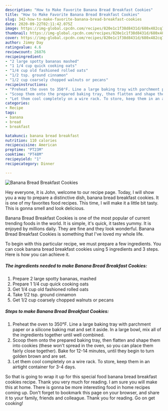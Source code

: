 ```yaml
---
description: "How to Make Favorite Banana Bread Breakfast Cookies"
title: "How to Make Favorite Banana Bread Breakfast Cookies"
slug: 342-how-to-make-favorite-banana-bread-breakfast-cookies
date: 2020-09-22T02:11:42.075Z
image: https://img-global.cpcdn.com/recipes/820e1c1f38d8431d/680x482cq70/banana-bread-breakfast-cookies-recipe-main-photo.jpg
thumbnail: https://img-global.cpcdn.com/recipes/820e1c1f38d8431d/680x482cq70/banana-bread-breakfast-cookies-recipe-main-photo.jpg
cover: https://img-global.cpcdn.com/recipes/820e1c1f38d8431d/680x482cq70/banana-bread-breakfast-cookies-recipe-main-photo.jpg
author: Jimmy Day
ratingvalue: 4.6
reviewcount: 26876
recipeingredient:
- "2 large spotty bananas mashed"
- "1 1/4 cup quick cooking oats"
- "1/4 cup old fashioned rolled oats"
- "1/2 tsp. ground cinnamon"
- "1/2 cup coarsely chopped walnuts or pecans"
recipeinstructions:
- "Preheat the oven to 350°F. Line a large baking tray with parchment paper or a silicone baking mat and set it aside. In a large bowl, mix all of the ingredients together until well combined."
- "Scoop them onto the prepared baking tray, then flatten and shape them into cookies (these won&#39;t spread in the oven, so you can place them fairly close together). Bake for 12-14 minutes, until they begin to turn golden brown and are set."
- "Let them cool completely on a wire rack. To store, keep them in an airtight container for 3-4 days."
categories:
- Recipe
tags:
- banana
- bread
- breakfast

katakunci: banana bread breakfast 
nutrition: 110 calories
recipecuisine: American
preptime: "PT23M"
cooktime: "PT48M"
recipeyield: "1"
recipecategory: Dinner

---
```



![Banana Bread Breakfast Cookies](https://img-global.cpcdn.com/recipes/820e1c1f38d8431d/680x482cq70/banana-bread-breakfast-cookies-recipe-main-photo.jpg)

Hey everyone, it is John, welcome to our recipe page. Today, I will show you a way to prepare a distinctive dish, banana bread breakfast cookies. It is one of my favorites food recipes. This time, I will make it a little bit tasty. This is gonna smell and look delicious.



Banana Bread Breakfast Cookies is one of the most popular of current trending foods in the world. It is simple, it's quick, it tastes yummy. It is enjoyed by millions daily. They are fine and they look wonderful. Banana Bread Breakfast Cookies is something that I've loved my whole life.


To begin with this particular recipe, we must prepare a few ingredients. You can cook banana bread breakfast cookies using 5 ingredients and 3 steps. Here is how you can achieve it.

<!--inarticleads1-->

##### The ingredients needed to make Banana Bread Breakfast Cookies:

1. Prepare 2 large spotty bananas, mashed
1. Prepare 1 1/4 cup quick cooking oats
1. Get 1/4 cup old fashioned rolled oats
1. Take 1/2 tsp. ground cinnamon
1. Get 1/2 cup coarsely chopped walnuts or pecans




<!--inarticleads2-->

##### Steps to make Banana Bread Breakfast Cookies:

1. Preheat the oven to 350°F. Line a large baking tray with parchment paper or a silicone baking mat and set it aside. In a large bowl, mix all of the ingredients together until well combined.
1. Scoop them onto the prepared baking tray, then flatten and shape them into cookies (these won&#39;t spread in the oven, so you can place them fairly close together). Bake for 12-14 minutes, until they begin to turn golden brown and are set.
1. Let them cool completely on a wire rack. To store, keep them in an airtight container for 3-4 days.




So that is going to wrap it up for this special food banana bread breakfast cookies recipe. Thank you very much for reading. I am sure you will make this at home. There is gonna be more interesting food in home recipes coming up. Don't forget to bookmark this page on your browser, and share it to your family, friends and colleague. Thank you for reading. Go on get cooking!
